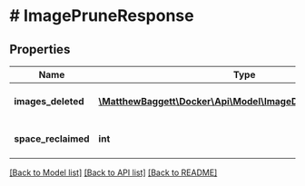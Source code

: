 # # ImagePruneResponse

## Properties

Name | Type | Description | Notes
------------ | ------------- | ------------- | -------------
**images_deleted** | [**\MatthewBaggett\Docker\Api\Model\ImageDeleteResponseItem[]**](ImageDeleteResponseItem.md) | Images that were deleted | [optional]
**space_reclaimed** | **int** | Disk space reclaimed in bytes | [optional]

[[Back to Model list]](../../README.md#models) [[Back to API list]](../../README.md#endpoints) [[Back to README]](../../README.md)
